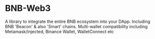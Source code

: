 # BNB-Web3
A library to integrate the entire BNB ecosystem into your DApp. Including BNB 'Beacon' &amp; also 'Smart' chains. Multi-wallet compatibility including Metamask/injected, Binance Wallet, WalletConnect etc
